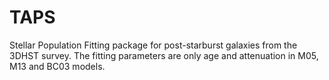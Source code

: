 # TAPS
Stellar Population Fitting package for post-starburst galaxies from the 3DHST survey. The fitting parameters are only age and attenuation in M05, M13 and BC03 models.
